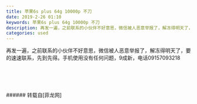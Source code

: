 ```yaml
---
title: 苹果6s plus 64g 10000p 不刀
date: 2019-2-26 01:10
keywords: 苹果6s plus 64g 10000p 不刀
description: 再发一遍，之前联系的小伙伴不好意思，微信被人恶意举报了，解冻得明天了，要的速速联系，先到先得。手机使用没有任何问题，9成新，电话09157093218
categories: used
---
```

<td class="t_f" id="postmessage_3113185">

再发一遍，之前联系的小伙伴不好意思，微信被人恶意举报了，解冻得明天了，要的速速联系，先到先得。手机使用没有任何问题，9成新，电话09157093218<br/>
<img alt="" border="0" class="zoom" data-cf-modified-bec2e60eac2ca3e95086f889-="" file="http://www.flw.ph/data/appbyme/upload/image/201902/26/PGQWuBbX5D8L.jpg" id="aimg_cJT0z" lazyloadthumb="1" onclick="" onmouseover="" src="http://www.flw.ph/data/appbyme/upload/image/201902/26/PGQWuBbX5D8L.jpg"/><br/>
<br/>
<img alt="" border="0" class="zoom" data-cf-modified-bec2e60eac2ca3e95086f889-="" file="http://www.flw.ph/data/appbyme/upload/image/201902/26/C1e8V0SnVhVI.jpg" id="aimg_LZ3zG" lazyloadthumb="1" onclick="" onmouseover="" src="http://www.flw.ph/data/appbyme/upload/image/201902/26/C1e8V0SnVhVI.jpg"/><br/>
<br/>
<img alt="" border="0" class="zoom" data-cf-modified-bec2e60eac2ca3e95086f889-="" file="http://www.flw.ph/data/appbyme/upload/image/201902/26/ShUv7qFkYDqX.jpg" id="aimg_Qog0f" lazyloadthumb="1" onclick="" onmouseover="" src="http://www.flw.ph/data/appbyme/upload/image/201902/26/ShUv7qFkYDqX.jpg"/><br/>
<br/>
<img alt="" border="0" class="zoom" data-cf-modified-bec2e60eac2ca3e95086f889-="" file="http://www.flw.ph/data/appbyme/upload/image/201902/26/qzlygoWXx1lA.jpg" id="aimg_v9q1f" lazyloadthumb="1" onclick="" onmouseover="" src="http://www.flw.ph/data/appbyme/upload/image/201902/26/qzlygoWXx1lA.jpg"/><br/>
<br/>
</td>
###### 转载自[菲龙网]